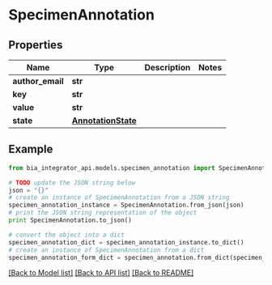 # SpecimenAnnotation


## Properties
Name | Type | Description | Notes
------------ | ------------- | ------------- | -------------
**author_email** | **str** |  | 
**key** | **str** |  | 
**value** | **str** |  | 
**state** | [**AnnotationState**](AnnotationState.md) |  | 

## Example

```python
from bia_integrator_api.models.specimen_annotation import SpecimenAnnotation

# TODO update the JSON string below
json = "{}"
# create an instance of SpecimenAnnotation from a JSON string
specimen_annotation_instance = SpecimenAnnotation.from_json(json)
# print the JSON string representation of the object
print SpecimenAnnotation.to_json()

# convert the object into a dict
specimen_annotation_dict = specimen_annotation_instance.to_dict()
# create an instance of SpecimenAnnotation from a dict
specimen_annotation_form_dict = specimen_annotation.from_dict(specimen_annotation_dict)
```
[[Back to Model list]](../README.md#documentation-for-models) [[Back to API list]](../README.md#documentation-for-api-endpoints) [[Back to README]](../README.md)


